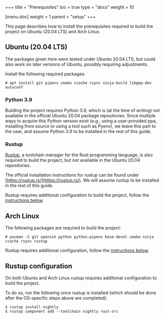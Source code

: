 +++
title = "Prerequisites"
toc = true
type = "docs"
weight = 10

[menu.doc]
weight = 1
parent = "setup"
+++

This page describes how to install the prerequisites required to build the project on Ubuntu (20.04 LTS) and Arch Linux.

## Ubuntu (20.04 LTS)

The packages given here were tested under Ubuntu 20.04 LTS, but could also work on later versions of Ubuntu, possibly requiring adjustments.

Install the following required packages:

```console
# apt install git pipenv cmake ccache rsync ninja-build libgmp-dev autoconf
```

### Python 3.9

Building the project requires Python 3.9, which is (at the time of writing) not available in the official Ubuntu 20.04 package repositories.
Since multiple ways to acquire this Python version exist (e.g., using a user-provided ppa, installing from source or using a tool such as Pyenv), we leave this part to the user, and assume Python 3.9 to be installed in the rest of this guide.

### Rustup

[Rustup](https://rustup.rs/), a toolchain manager for the Rust programming language, is also required to build the project, but not available in the Ubuntu 20.04 repositories.

The official installation instructions for rustup can be found under [https://rustup.rs/](https://rustup.rs/).
We will assume rustup to be installed in the rest of this guide.

Rustup requires additional configuration to build the project, follow the [instructions below](#rustup-configuration).

## Arch Linux

The following packages are required to build the project:

```console
# pacman -S git openssh python python-pipenv base-devel cmake ninja ccache rsync rustup
```

Rustup requires additional configuration, follow the [instructions below](#rustup-configuration).

## Rustup configuration

On both Ubuntu and Arch Linux rustup requires additional configuration to build the project.

To do so, run the following once rustup is installed (which should be done after the OS-specific steps above are completed):

```console
$ rustup install nightly
$ rustup component add --toolchain nightly rust-src
```